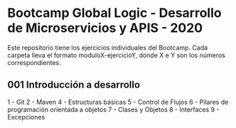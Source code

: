 # Bootcamp Global Logic - Desarrollo de Microservicios y APIS - 2020

Este repositorio tiene los ejercicios individuales del Bootcamp. Cada carpeta lleva el formato moduloX-ejercicioY, donde X e Y son los números correspondientes.

## 001 Introducción a desarrollo
1 - Git
2 - Maven
4 - Estructuras básicas
5 - Control de Flujos
6 - Pilares de programación orientada a objetos
7 - Clases y Objetos
8 - Interfaces
9 - Excepciones

